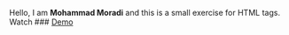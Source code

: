 Hello, I am **Mohammad Moradi** and this is a small exercise for HTML tags. Watch ### [Demo](https://moradi-x.github.io/Practice-of-HTML-tags/)
